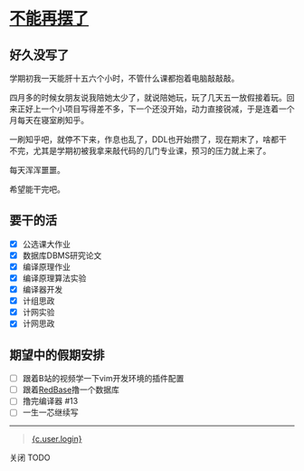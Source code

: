 # [不能再摆了](https://github.com/HuJJ-NB/HuJJ-NB/issues/12)

## 好久没写了

学期初我一天能肝十五六个小时，不管什么课都抱着电脑敲敲敲。

四月多的时候女朋友说我陪她太少了，就说陪她玩，玩了几天五一放假接着玩。回来正好上一个小项目写得差不多，下一个还没开始，动力直接锐减，于是连着一个月每天在寝室刷知乎。

一刷知乎吧，就停不下来，作息也乱了，DDL也开始攒了，现在期末了，啥都干不完，尤其是学期初被我拿来敲代码的几门专业课，预习的压力就上来了。

每天浑浑噩噩。

希望能干完吧。

## 要干的活

- [x] 公选课大作业
- [x] 数据库DBMS研究论文
- [x] 编译原理作业
- [x] 编译原理算法实验
- [x] 编译器开发
- [x] 计组思政
- [x] 计网实验
- [x] 计网思政

## 期望中的假期安排

- [ ] 跟着B站的视频学一下vim开发环境的插件配置
- [ ] 跟着[RedBase](https://web.stanford.edu/class/cs346/2015/redbase.html)撸一个数据库
- [ ] 撸完编译器 #13
- [ ] 一生一芯继续写

---

> [{c.user.login}]({c.user.html_url})

关闭 TODO
